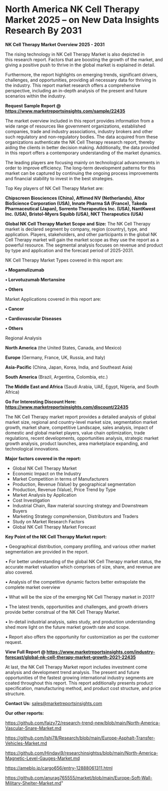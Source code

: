 # North America NK Cell Therapy Market 2025 – on New Data Insights Research By 2031

<Strong> NK Cell Therapy Market Overview 2025 - 2031</strong>

The rising technology in NK Cell Therapy Market is also depicted in this research report. Factors that are boosting the growth of the market, and giving a positive push to thrive in the global market is explained in detail.

Furthermore, the report highlights on emerging trends, significant drivers, challenges, and opportunities, providing all necessary data for thriving in the industry. This report market research offers a comprehensive perspective, including an in-depth analysis of the present and future scenarios within the industry.

<strong>Request Sample Report @ <a href=https://www.marketreportsinsights.com/sample/22435>https://www.marketreportsinsights.com/sample/22435</a></strong>

The market overview included in this report provides information from a wide range of resources like government organizations, established companies, trade and industry associations, industry brokers and other such regulatory and non-regulatory bodies. The data acquired from these organizations authenticate the NK Cell Therapy research report, thereby aiding the clients in better decision making. Additionally, the data provided in this report offers a contemporary understanding of the market dynamics.

The leading players are focusing mainly on technological advancements in order to improve efficiency. The long-term development patterns for this market can be captured by continuing the ongoing process improvements and financial stability to invest in the best strategies.

Top Key players of NK Cell Therapy Market are:

<strong>Chipscreen Biosciences (China), Affimed NV (Netherlands), Altor BioScience Corporation (USA), Innate Pharma SA (France), Takeda Pharmaceutical (Japan), Sorrento Therapeutics Inc. (USA), NantKwest Inc. (USA), Bristol-Myers Squibb (USA), NKT Therapeutics (USA)</strong>

<strong><b>Global NK Cell Therapy Market Scope and Size:</b></strong>
The NK Cell Therapy market is declared segment by company, region (country), type, and application. Players, stakeholders, and other participants in the global NK Cell Therapy market will gain the market scope as they use the report as a powerful resource. The segmental analysis focuses on revenue and product by type and application and the forecast period of 2025-2031.

NK Cell Therapy Market Types covered in this report are:

<strong>• Mogamulizumab

• Lorvotuzumab Mertansine

• Others</strong>

Market Applications covered in this report are:

<strong>• Cancer

• Cardiovascular Diseases

• Others</strong> 

Regional Analysis

<strong>North America</strong> (the United States, Canada, and Mexico)

<strong>Europe</strong> (Germany, France, UK, Russia, and Italy)

<strong>Asia-Pacific</strong> (China, Japan, Korea, India, and Southeast Asia)

<strong>South America</strong> (Brazil, Argentina, Colombia, etc.)

<strong>The Middle East and Africa</strong> (Saudi Arabia, UAE, Egypt, Nigeria, and South Africa)

<strong>Go For Interesting Discount Here: <a href=https://www.marketreportsinsights.com/discount/22435>https://www.marketreportsinsights.com/discount/22435</a></strong>

The NK Cell Therapy market report provides a detailed analysis of global market size, regional and country-level market size, segmentation market growth, market share, competitive Landscape, sales analysis, impact of domestic and global market players, value chain optimization, trade regulations, recent developments, opportunities analysis, strategic market growth analysis, product launches, area marketplace expanding, and technological innovations.

<strong><b>Major factors covered in the report:</b></strong>
<ul>
  <li>Global NK Cell Therapy Market </li>
  <li>Economic Impact on the Industry</li>
  <li>Market Competition in terms of Manufacturers</li>
  <li>Production, Revenue (Value) by geographical segmentation</li>
  <li>Production, Revenue (Value), Price Trend by Type</li>
  <li>Market Analysis by Application</li>
  <li>Cost Investigation</li>
  <li>Industrial Chain, Raw material sourcing strategy and Downstream Buyers</li>
  <li>Marketing Strategy comprehension, Distributors and Traders</li>
  <li>Study on Market Research Factors</li>
  <li>Global NK Cell Therapy Market Forecast</li>
</ul>

<strong><b>Key Point of the NK Cell Therapy Market report:</b></strong>

• Geographical distribution, company profiling, and various other market segmentation are provided in the report.

• For better understanding of the global NK Cell Therapy market status, the accurate market valuation which comprises of size, share, and revenue are also covered.

• Analysis of the competitive dynamic factors better extrapolate the complete market overview

• What will be the size of the emerging NK Cell Therapy market in 2031?

• The latest trends, opportunities and challenges, and growth drivers provide better construal of the NK Cell Therapy Market.

• In-detail industrial analysis, sales study, and production understanding shed more light on the future market growth rate and scope.

• Report also offers the opportunity for customization as per the customer request.

<strong><b>View Full Report @ <a href=https://www.marketreportsinsights.com/industry-forecast/global-nk-cell-therapy-market-growth-2021-22435>https://www.marketreportsinsights.com/industry-forecast/global-nk-cell-therapy-market-growth-2021-22435</a></b></strong>


At last, the NK Cell Therapy Market report includes investment come analysis and development trend analysis. The present and future opportunities of the fastest growing international industry segments are coated throughout this report. This report additionally presents product specification, manufacturing method, and product cost structure, and price structure.

<strong>Contact Us:</strong>
sales@marketreportsinsights.com

<strong>Our other reports:</strong>

<a href=https://github.com/faizy72/research-trend-new/blob/main/North-America-Vascular-Snare-Market.md>https://github.com/faizy72/research-trend-new/blob/main/North-America-Vascular-Snare-Market.md</a>

<a href=https://github.com/Ishi78/Research/blob/main/Europe-Asphalt-Transfer-Vehicles-Market.md>https://github.com/Ishi78/Research/blob/main/Europe-Asphalt-Transfer-Vehicles-Market.md</a>

<a href=https://github.com/Hindavi9/researchinsightss/blob/main/North-America-Magnetic-Level-Gauges-Market.md>https://github.com/Hindavi9/researchinsightss/blob/main/North-America-Magnetic-Level-Gauges-Market.md</a>

<a href=https://ameblo.jp/cargo656/entry-12888061311.html>https://ameblo.jp/cargo656/entry-12888061311.html</a>

<a href=https://github.com/anurag765555/market/blob/main/Europe-Soft-Wall-Military-Shelter-Market.md>https://github.com/anurag765555/market/blob/main/Europe-Soft-Wall-Military-Shelter-Market.md</a>"
